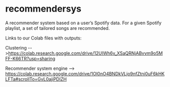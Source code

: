 # recommendersys
A recommender system based on a user’s Spotify data. For a given Spotify playlist, a set of tailored songs are recommended. 

Links to our Colab files with outputs:

Clustering -->https://colab.research.google.com/drive/12UIWh6v_XSaQRNjABvvm9o5MFF-K66TR?usp=sharing

Recommender system engine --> https://colab.research.google.com/drive/1Ol0nO4BNDkVLjo9nfZtni0uF6kHKLFTa#scrollTo=GvL0ajiPDIZH
